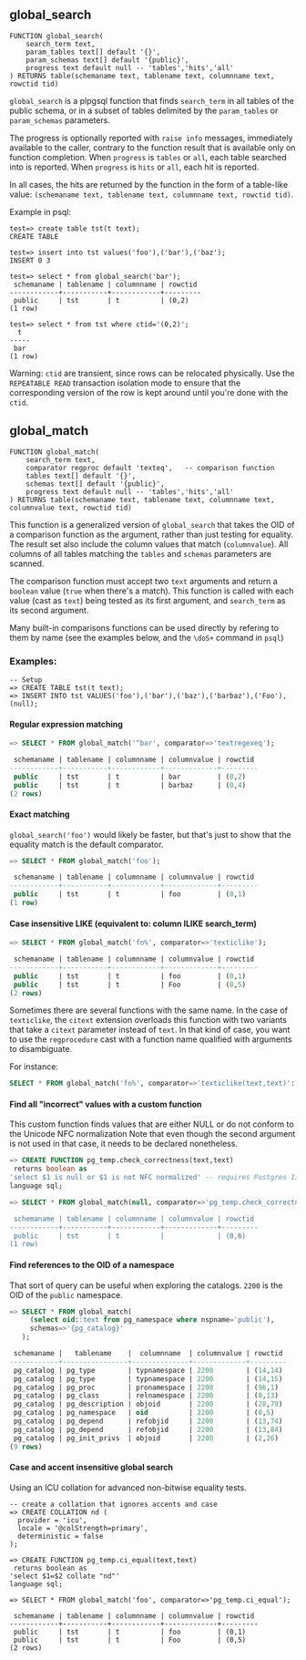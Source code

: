 ## global_search

```
FUNCTION global_search(
    search_term text,
    param_tables text[] default '{}',
    param_schemas text[] default '{public}',
    progress text default null -- 'tables','hits','all'
) RETURNS table(schemaname text, tablename text, columnname text, rowctid tid)
```

`global_search` is a plpgsql function that finds `search_term` in all
tables of the public schema, or in a subset of tables delimited by the
`param_tables` or `param_schemas` parameters.

The progress is optionally reported with `raise info` messages, immediately
available to the caller, contrary to the function result that is available
only on function completion.
When `progress` is `tables` or `all`, each table searched into is reported.
When `progress` is `hits` or `all`, each hit is reported.

In all cases, the hits are returned by the function in the form of a
table-like value: `(schemaname text, tablename text, columnname text,
rowctid tid)`.

Example in psql:

	test=> create table tst(t text);
	CREATE TABLE

	test=> insert into tst values('foo'),('bar'),('baz');
	INSERT 0 3

	test=> select * from global_search('bar');
	 schemaname | tablename | columnname | rowctid 
	------------+-----------+------------+---------
	 public     | tst       | t          | (0,2)
	(1 row)

	test=> select * from tst where ctid='(0,2)';
	  t  
	-----
	 bar
	(1 row)

Warning: `ctid` are transient, since rows can be relocated
physically. Use the `REPEATABLE READ` transaction isolation mode to
ensure that the corresponding version of the row is kept around until you're done
with the `ctid`.

## global_match

```
FUNCTION global_match(
    search_term text,
    comparator regproc default 'texteq',   -- comparison function
    tables text[] default '{}',
    schemas text[] default '{public}',
    progress text default null -- 'tables','hits','all'
) RETURNS table(schemaname text, tablename text, columnname text, columnvalue text, rowctid tid)
```

This function is a generalized version of `global_search` that takes the OID
of a comparison function as the argument, rather than just testing for equality.
The result set also include the column values that match (`columnvalue`).
All columns of all tables matching the `tables` and `schemas` parameters are scanned.

The comparison function must accept two `text` arguments and return a
`boolean` value (`true` when there's a match).
This function is called with each value (cast as `text`) being tested
as its first argument, and `search_term` as its second argument.

Many built-in comparisons functions can be used directly by refering to them
by name (see the examples below, and the `\doS+` command in `psql`)


### Examples:


```
-- Setup
=> CREATE TABLE tst(t text);
=> INSERT INTO tst VALUES('foo'),('bar'),('baz'),('barbaz'),('Foo'),(null);
```


#### Regular expression matching
```sql
=> SELECT * FROM global_match('^bar', comparator=>'textregexeq');

 schemaname | tablename | columnname | columnvalue | rowctid 
------------+-----------+------------+-------------+---------
 public     | tst       | t          | bar         | (0,2)
 public     | tst       | t          | barbaz      | (0,4)
(2 rows)
```


#### Exact matching
`global_search('foo')` would likely be faster, but that's just to
show that the equality match is the default comparator.
```sql
=> SELECT * FROM global_match('foo');

 schemaname | tablename | columnname | columnvalue | rowctid 
------------+-----------+------------+-------------+---------
 public     | tst       | t          | foo         | (0,1)
(1 row)
```

#### Case insensitive LIKE (equivalent to: column ILIKE search_term)
```sql
=> SELECT * FROM global_match('fo%', comparator=>'texticlike');

 schemaname | tablename | columnname | columnvalue | rowctid 
------------+-----------+------------+-------------+---------
 public     | tst       | t          | foo         | (0,1)
 public     | tst       | t          | Foo         | (0,5)
(2 rows)
```

Sometimes there are several functions with the same name. In the
case of `texticlike`, the `citext` extension overloads this function
with two variants that take a `citext` parameter instead of `text`.
In that kind of case, you want to use the `regprocedure` cast with a
function name qualified with arguments to disambiguate.

For instance:

```sql
SELECT * FROM global_match('fo%', comparator=>'texticlike(text,text)'::regprocedure);
```

#### Find all "incorrect" values with a custom function
This custom function finds values that are either NULL or do not conform
to the Unicode NFC normalization
Note that even though the second argument is not used in that case,
it needs to be declared nonetheless.

```sql
=> CREATE FUNCTION pg_temp.check_correctness(text,text)
 returns boolean as
'select $1 is null or $1 is not NFC normalized' -- requires Postgres 13 or newer
language sql;

=> SELECT * FROM global_match(null, comparator=>'pg_temp.check_correctness);

 schemaname | tablename | columnname | columnvalue | rowctid 
------------+-----------+------------+-------------+---------
 public     | tst       | t          |             | (0,6)
(1 row)
```


#### Find references to the OID of a namespace
That sort of query can be useful when exploring the catalogs.
`2200` is the OID of the `public` namespace.
```sql
=> SELECT * FROM global_match(
     (select oid::text from pg_namespace where nspname='public'), 
     schemas=>'{pg_catalog}'
   );

 schemaname |   tablename    |  columnname  | columnvalue | rowctid 
------------+----------------+--------------+-------------+---------
 pg_catalog | pg_type        | typnamespace | 2200        | (14,14)
 pg_catalog | pg_type        | typnamespace | 2200        | (14,15)
 pg_catalog | pg_proc        | pronamespace | 2200        | (96,1)
 pg_catalog | pg_class       | relnamespace | 2200        | (0,13)
 pg_catalog | pg_description | objoid       | 2200        | (28,79)
 pg_catalog | pg_namespace   | oid          | 2200        | (0,5)
 pg_catalog | pg_depend      | refobjid     | 2200        | (13,74)
 pg_catalog | pg_depend      | refobjid     | 2200        | (13,84)
 pg_catalog | pg_init_privs  | objoid       | 2200        | (2,26)
(9 rows)
```

#### Case and accent insensitive global search

Using an ICU collation for advanced non-bitwise equality tests.

```
-- create a collation that ignores accents and case
=> CREATE COLLATION nd (
  provider = 'icu',
  locale = '@colStrength=primary',
  deterministic = false
);

=> CREATE FUNCTION pg_temp.ci_equal(text,text)
 returns boolean as
'select $1=$2 collate "nd"'
language sql;

=> SELECT * FROM global_match('foo', comparator=>'pg_temp.ci_equal');

 schemaname | tablename | columnname | columnvalue | rowctid 
------------+-----------+------------+-------------+---------
 public     | tst       | t          | foo         | (0,1)
 public     | tst       | t          | Foo         | (0,5)
(2 rows)

```
